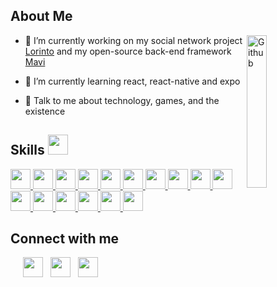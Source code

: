 <h2>About Me</h2>
<img width="25%" align="right" alt="Github" src="https://github.com/m-emre-yalcin/portfolio/blob/master/public/world-transparent.png" />

- 🔭 I’m currently working on my social network project [Lorinto](lorinto.com) and my open-source back-end framework [Mavi](https://github.com/m-emre-yalcin/mavi)

- 🌱 I’m currently learning react, react-native and expo

- 💬 Talk to me about technology, games, and the existence

<h2> Skills <img src = "https://media2.giphy.com/media/QssGEmpkyEOhBCb7e1/giphy.gif?cid=ecf05e47a0n3gi1bfqntqmob8g9aid1oyj2wr3ds3mg700bl&rid=giphy.gif" width = 32px> </h2>
<a href= https://github.com/m-emre-yalcin?tab=repositories&q=&type=&language=reactjs&sort= > <img width ='32px' src ='https://raw.githubusercontent.com/rahulbanerjee26/githubAboutMeGenerator/main/icons/reactjs.svg'> </a>
<a href= https://github.com/m-emre-yalcin?tab=repositories&q=&type=&language=javascript&sort= > <img width ='32px' src ='https://raw.githubusercontent.com/rahulbanerjee26/githubAboutMeGenerator/main/icons/javascript.svg'> </a>
<a href= https://github.com/m-emre-yalcin?tab=repositories&q=&type=&language=css&sort= > <img width ='32px' src ='https://raw.githubusercontent.com/rahulbanerjee26/githubAboutMeGenerator/main/icons/css.svg'> </a>
<a href= https://github.com/m-emre-yalcin?tab=repositories&q=&type=&language=html&sort= > <img width ='32px' src ='https://raw.githubusercontent.com/rahulbanerjee26/githubAboutMeGenerator/main/icons/html.svg'> </a>
<a href= https://github.com/m-emre-yalcin?tab=repositories&q=&type=&language=vuejs&sort= > <img width ='32px' src ='https://raw.githubusercontent.com/rahulbanerjee26/githubAboutMeGenerator/main/icons/vuejs.svg'> </a>
<a href= https://github.com/m-emre-yalcin?tab=repositories&q=&type=&language=nuxtjs&sort= > <img width ='32px' src ='https://raw.githubusercontent.com/rahulbanerjee26/githubAboutMeGenerator/main/icons/nuxtjs.svg'> </a>
<a href= https://github.com/m-emre-yalcin?tab=repositories&q=&type=&language=express&sort= > <img width ='32px' src ='https://raw.githubusercontent.com/rahulbanerjee26/githubAboutMeGenerator/main/icons/express.svg'> </a>
<a href= https://github.com/m-emre-yalcin?tab=repositories&q=&type=&language=electron&sort= > <img width ='32px' src ='https://raw.githubusercontent.com/rahulbanerjee26/githubAboutMeGenerator/main/icons/electron.svg'> </a>
<a href= https://github.com/m-emre-yalcin?tab=repositories&q=&type=&language=linux&sort= > <img width ='32px' src ='https://raw.githubusercontent.com/rahulbanerjee26/githubAboutMeGenerator/main/icons/linux.svg'> </a>
<a href= https://github.com/m-emre-yalcin?tab=repositories&q=&type=&language=nginx&sort= > <img width ='32px' src ='https://raw.githubusercontent.com/rahulbanerjee26/githubAboutMeGenerator/main/icons/nginx.svg'> </a>
<a href= https://github.com/m-emre-yalcin?tab=repositories&q=&type=&language=typescript&sort= > <img width ='32px' src ='https://raw.githubusercontent.com/rahulbanerjee26/githubAboutMeGenerator/main/icons/typescript.svg'> </a>
<a href= https://github.com/m-emre-yalcin?tab=repositories&q=&type=&language=sass&sort= > <img width ='32px' src ='https://raw.githubusercontent.com/rahulbanerjee26/githubAboutMeGenerator/main/icons/sass.svg'> </a>
<a href= https://github.com/m-emre-yalcin?tab=repositories&q=&type=&language=mysql&sort= > <img width ='32px' src ='https://raw.githubusercontent.com/rahulbanerjee26/githubAboutMeGenerator/main/icons/mysql.svg'> </a>
<a href= https://github.com/m-emre-yalcin?tab=repositories&q=&type=&language=postgresql&sort= > <img width ='32px' src ='https://raw.githubusercontent.com/rahulbanerjee26/githubAboutMeGenerator/main/icons/postgresql.svg'> </a>
<a href= https://github.com/m-emre-yalcin?tab=repositories&q=&type=&language=photoshop&sort= > <img width ='32px' src ='https://raw.githubusercontent.com/rahulbanerjee26/githubAboutMeGenerator/main/icons/photoshop.svg'> </a>
<a href="https://my.indeed.com/p/memrey-9dniuio" title="more"><img src="https://cdn-icons.flaticon.com/png/512/6057/premium/6057585.png?token=exp=1646105533~hmac=dcc592d511e0363f0d653efd99fe1ace" width="32px" height="32px"/></a>


<h2> Connect with me </h2>
<a style="padding-left: 20px !important;" href = 'https://my.indeed.com/p/memrey-9dniuio'> <img width = '32px' align= 'center' src="https://cdn-icons.flaticon.com/png/512/2195/premium/2195529.png?token=exp=1646105174~hmac=466d8eded2b1145f7941eba9fd32e159"/></a> 
&nbsp;
<a href = 'https://www.twitter.com/99emreyalcin'> <img width = '32px' align= 'center' src="https://raw.githubusercontent.com/rahulbanerjee26/githubAboutMeGenerator/main/icons/twitter.svg"/></a> 
&nbsp;
<a href = 'https://stackoverflow.com/users/10639354/m-emre-yal%c3%a7%c4%b1n'> <img width = '32px' align= 'center' src="https://cdn.iconscout.com/icon/free/png-256/stackoverflow-2752065-2284882.png"/></a> 
